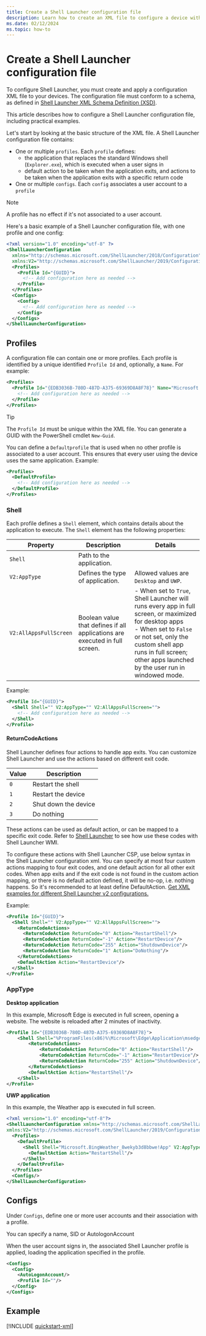 ```yaml
---
title: Create a Shell Launcher configuration file
description: Learn how to create an XML file to configure a device with Shell Launcher.
ms.date: 02/12/2024
ms.topic: how-to
---
```


# Create a Shell Launcher configuration file

To configure Shell Launcher, you must create and apply a configuration XML file to your devices. The configuration file must conform to a schema, as defined in [Shell Launcher XML Schema Definition (XSD)](xsd.md).

This article describes how to configure a Shell Launcher configuration file, including practical examples.

Let's start by looking at the basic structure of the XML file. A Shell Launcher configuration file contains:

- One or multiple `profiles`. Each `profile` defines:
  - the application that replaces the standard Windows shell (`Explorer.exe`), which is executed when a user signs in
  - default action to be taken when the application exits, and actions to be taken when the application exits with a specific return code
- One or multiple `configs`. Each `config` associates a user account to a `profile`

> [!NOTE]
> A profile has no effect if it's not associated to a user account.

Here's a basic example of a Shell Launcher configuration file, with one profile and one config:

```xml
<?xml version="1.0" encoding="utf-8" ?>
<ShellLauncherConfiguration
  xmlns="http://schemas.microsoft.com/ShellLauncher/2018/Configuration"
  xmlns:V2="http://schemas.microsoft.com/ShellLauncher/2019/Configuration">
  <Profiles>
    <Profile Id="{GUID}">
      <!-- Add configuration here as needed -->
    </Profile>
  </Profiles>
  <Configs>
    <Config>
      <!-- Add configuration here as needed -->
    </Config>
  </Configs>
</ShellLauncherConfiguration>
```

## Profiles

A configuration file can contain one or more profiles. Each profile is identified by a unique identified `Profile Id` and, optionally, a `Name`. For example:

```xml
<Profiles>
  <Profile Id="{EDB3036B-780D-487D-A375-69369D8A8F78}" Name="Microsoft Learn example">
    <!-- Add configuration here as needed -->
  </Profile>
</Profiles>
```

> [!TIP]
> The `Profile Id` must be unique within the XML file. You can generate a GUID with the PowerShell cmdlet `New-Guid`.

You can define a `Defaultprofile` that is used when no other profile is associated to a user account. This ensures that every user using the device uses the same application. Example:

```xml
<Profiles>
  <DefaultProfile>
    <!-- Add configuration here as needed -->
  </DefaultProfile>
</Profiles>
```

### Shell

Each profile defines a `Shell` element, which contains details about the application to execute. The `Shell` element has the following properties:

| Property| Description | Details |
|-|-|-|
|`Shell`| Path to the application. ||
|`V2:AppType`| Defines the type of application. |Allowed values are `Desktop` and `UWP`.|
|`V2:AllAppsFullScreen` | Boolean value that defines if all applications are executed in full screen. |- When set to `True`, Shell Launcher will runs every app in full screen, or maximized for desktop apps<br>- When set to `False` or not set, only the custom shell app runs in full screen; other apps launched by the user run in windowed mode.|

Example:

```xml
<Profile Id="{GUID}">
  <Shell Shell="" V2:AppType="" V2:AllAppsFullScreen="">
    <!-- Add configuration here as needed -->
  </Shell>
</Profile>
```

#### ReturnCodeActions

Shell Launcher defines four actions to handle app exits. You can customize Shell Launcher and use the actions based on different exit code.

| Value | Description |
|--|--|
| `0` | Restart the shell |
| `1` | Restart the device |
| `2` | Shut down the device |
| `3` | Do nothing |

These actions can be used as default action, or can be mapped to a specific exit code. Refer to [Shell Launcher](/windows-hardware/customize/enterprise/wesl-usersettingsetcustomshell) to see how use these codes with Shell Launcher WMI.

To configure these actions with Shell Launcher CSP, use below syntax in the Shell Launcher configuration xml. You can specify at most four custom actions mapping to four exit codes, and one default action for all other exit codes. When app exits and if the exit code is not found in the custom action mapping, or there is no default action defined, it will be no-op, i.e. nothing happens. So it's recommended to at least define DefaultAction. [Get XML examples for different Shell Launcher v2 configurations.](https://github.com/Microsoft/Windows-iotcore-samples/tree/develop/Samples/ShellLauncherV2)

Example:

```xml
<Profile Id="{GUID}">
  <Shell Shell="" V2:AppType="" V2:AllAppsFullScreen="">
    <ReturnCodeActions>
      <ReturnCodeAction ReturnCode="0" Action="RestartShell"/>
      <ReturnCodeAction ReturnCode="-1" Action="RestartDevice"/>
      <ReturnCodeAction ReturnCode="255" Action="ShutdownDevice"/>
      <ReturnCodeAction ReturnCode="1" Action="DoNothing"/>
    </ReturnCodeActions>
    <DefaultAction Action="RestartDevice"/>
  </Shell>
</Profile>
```

### AppType


**Desktop application**

In this example, Microsoft Edge is executed in full screen, opening a website. The website is reloaded after 2 minutes of inactivity.

```xml
<Profile Id="{EDB3036B-780D-487D-A375-69369D8A8F78}">
    <Shell Shell="%ProgramFiles(x86)%\Microsoft\Edge\Application\msedge.exe --kiosk https://www.contoso.com --edge-kiosk-type=fullscreen --kiosk-idle-timeout-minutes=2" V2:AppType="Desktop" V2:AllAppsFullScreen="true">
        <ReturnCodeActions>
            <ReturnCodeAction ReturnCode="0" Action="RestartShell"/>
            <ReturnCodeAction ReturnCode="-1" Action="RestartDevice"/>
            <ReturnCodeAction ReturnCode="255" Action="ShutdownDevice"/>
        </ReturnCodeActions>
        <DefaultAction Action="RestartShell"/>
    </Shell>
</Profile>
```


**UWP application**

In this example, the Weather app is executed in full screen.

```xml
<?xml version="1.0" encoding="utf-8"?>
<ShellLauncherConfiguration xmlns="http://schemas.microsoft.com/ShellLauncher/2018/Configuration"
xmlns:V2="http://schemas.microsoft.com/ShellLauncher/2019/Configuration">
  <Profiles>
    <DefaultProfile>
      <Shell Shell="Microsoft.BingWeather_8wekyb3d8bbwe!App" V2:AppType="UWP">
        <DefaultAction Action="RestartShell"/>
      </Shell>
    </DefaultProfile>
  </Profiles>
  <Configs/>
</ShellLauncherConfiguration>
```

## Configs

Under `Configs`, define one or more user accounts and their association with a profile.

You can specify a name, SID or AutologonAccount

When the user account signs in, the associated Shell Launcher profile is applied, loading the application specified in the profile.

```xml
<Configs>
  <Config>
    <AutoLogonAccount/>
    <Profile Id=""/>
  </Config>
</Configs>
```

## Example

[!INCLUDE [quickstart-xml](includes/quickstart-xml.md)]
